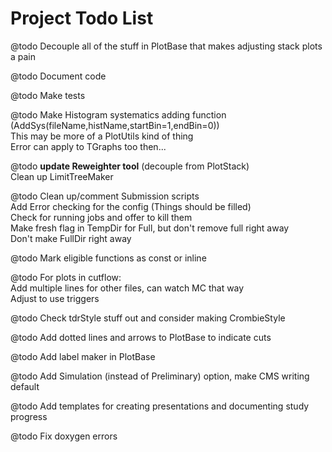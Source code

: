 # Project Todo List

@todo Decouple all of the stuff in PlotBase that makes adjusting stack plots a pain

@todo Document code

@todo Make tests

@todo Make Histogram systematics adding function (AddSys(fileName,histName,startBin=1,endBin=0)) <br>
      This may be more of a PlotUtils kind of thing <br>
      Error can apply to TGraphs too then...

@todo __update Reweighter tool__ (decouple from PlotStack) <br>
      Clean up LimitTreeMaker

@todo Clean up/comment Submission scripts <br>
      Add Error checking for the config (Things should be filled) <br>
      Check for running jobs and offer to kill them <br>
      Make fresh flag in TempDir for Full, but don't remove full right away <br>
      Don't make FullDir right away

@todo Mark eligible functions as const or inline

@todo For plots in cutflow: <br>
      Add multiple lines for other files, can watch MC that way <br>
      Adjust to use triggers

@todo Check tdrStyle stuff out and consider making CrombieStyle

@todo Add dotted lines and arrows to PlotBase to indicate cuts

@todo Add label maker in PlotBase

@todo Add Simulation (instead of Preliminary) option, make CMS writing default

@todo Add templates for creating presentations and documenting study progress

@todo Fix doxygen errors
